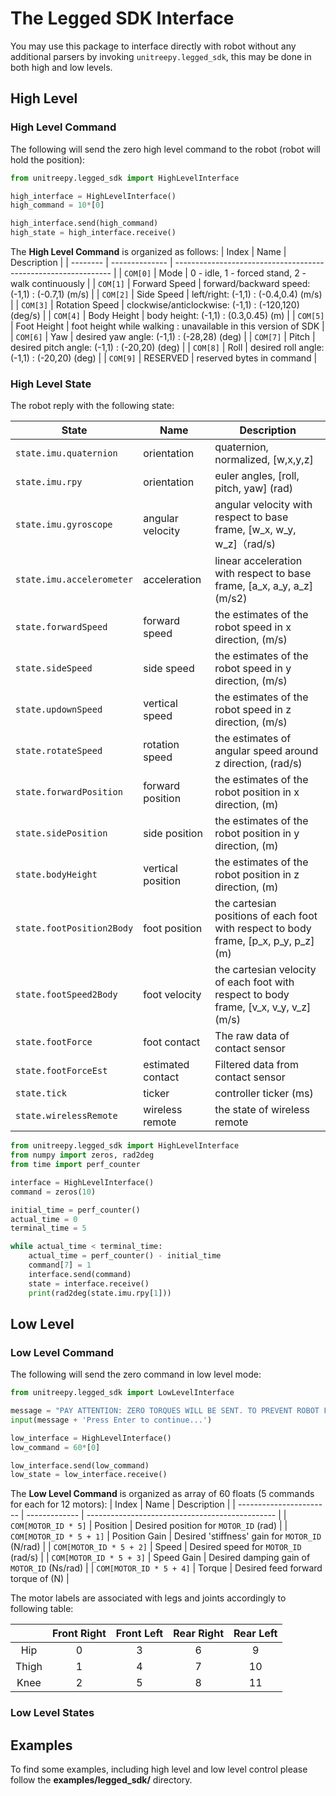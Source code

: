 # The Legged SDK Interface

You may use this package to interface directly with robot without any additional parsers by invoking `unitreepy.legged_sdk`, this may be done in both high and low levels.

## High Level 

### High Level Command

The following will send the zero high level command to the robot (robot will hold the position):


```python
from unitreepy.legged_sdk import HighLevelInterface

high_interface = HighLevelInterface()
high_command = 10*[0]

high_interface.send(high_command)
high_state = high_interface.receive()
```

The **High Level Command** is organized as follows:
| Index    | Name           | Description                                                    |
| -------- | -------------- | -------------------------------------------------------------- |
| `COM[0]` | Mode           | 0 - idle, 1 - forced stand, 2 - walk continuously              |
| `COM[1]` | Forward Speed  | forward/backward speed: (-1,1) : (-0.7,1) (m/s)                |
| `COM[2]` | Side Speed     | left/right: (-1,1) :  (-0.4,0.4) (m/s)                         |
| `COM[3]` | Rotation Speed | clockwise/anticlockwise: (-1,1) : (-120,120) (deg/s)           |
| `COM[4]` | Body Height    | body height: (-1,1) : (0.3,0.45) (m)                           |
| `COM[5]` | Foot Height    | foot height while walking : unavailable in this version of SDK |
| `COM[6]` | Yaw            | desired yaw angle: (-1,1) : (-28,28) (deg)                     |
| `COM[7]` | Pitch          | desired pitch angle: (-1,1) : (-20,20) (deg)                   |
| `COM[8]` | Roll           | desired roll angle:  (-1,1) : (-20,20) (deg)                   |
| `COM[9]` | RESERVED       | reserved bytes in command                                      |

### High Level State

The robot reply with the following state:

| State                     | Name              | Description                                                                           |
| ------------------------- | ----------------- | ------------------------------------------------------------------------------------- |
| `state.imu.quaternion`    | orientation       | quaternion, normalized, [w,x,y,z]                                                     |
| `state.imu.rpy`           | orientation       | euler angles, [roll, pitch, yaw] (rad)                                                |
| `state.imu.gyroscope`     | angular velocity  | angular velocity with respect to base frame, [w_x, w_y, w_z]（rad/s)                  |
| `state.imu.accelerometer` | acceleration      | linear acceleration with respect to base frame, [a_x, a_y, a_z] (m/s2)                |
| `state.forwardSpeed`      | forward speed     | the estimates of the robot speed in x direction, (m/s)                                |
| `state.sideSpeed`         | side speed        | the estimates of the robot speed in y direction, (m/s)                                |
| `state.updownSpeed`       | vertical speed    | the estimates of the robot speed in z direction, (m/s)                                |
| `state.rotateSpeed`       | rotation speed    | the estimates of angular speed around z direction, (rad/s)                            |
| `state.forwardPosition`   | forward position  | the estimates of the robot position in x direction, (m)                               |
| `state.sidePosition`      | side position     | the estimates of the robot position in y direction, (m)                               |
| `state.bodyHeight`        | vertical position | the estimates of the robot position in z direction, (m)                               |
| `state.footPosition2Body` | foot position     | the cartesian positions of each foot with respect to body frame, [p_x, p_y, p_z] (m)  |
| `state.footSpeed2Body`    | foot velocity     | the cartesian velocity of each foot with respect to body frame, [v_x, v_y, v_z] (m/s) |
| `state.footForce`         | foot contact      | The raw data of contact sensor                                                        |
| `state.footForceEst`      | estimated contact | Filtered data from contact sensor                                                     |
| `state.tick`              | ticker            | controller ticker  (ms)                                                               |
| `state.wirelessRemote`    | wireless remote   | the state of wireless remote                                                          |

```python
from unitreepy.legged_sdk import HighLevelInterface
from numpy import zeros, rad2deg
from time import perf_counter

interface = HighLevelInterface()
command = zeros(10)

initial_time = perf_counter()
actual_time = 0
terminal_time = 5

while actual_time < terminal_time:
    actual_time = perf_counter() - initial_time
    command[7] = 1
    interface.send(command)
    state = interface.receive()
    print(rad2deg(state.imu.rpy[1]))
```

## Low Level 

### Low Level Command
The following will send the zero command in low level mode: 
```python
from unitreepy.legged_sdk import LowLevelInterface

message = "PAY ATTENTION: ZERO TORQUES WILL BE SENT. TO PREVENT ROBOT FROM FALLING USE THE RACK"
input(message + 'Press Enter to continue...')

low_interface = HighLevelInterface()
low_command = 60*[0]

low_interface.send(low_command)
low_state = low_interface.receive()
```

The **Low Level Command** is organized as array of 60 floats (5 commands for each for 12 motors):
| Index                   | Name          | Description                                     |
| ----------------------- | ------------- | ----------------------------------------------- |
| `COM[MOTOR_ID * 5]`     | Position      | Desired position for `MOTOR_ID` (rad)           |
| `COM[MOTOR_ID * 5 + 1]` | Position Gain | Desired 'stiffness' gain for `MOTOR_ID` (N/rad) |
| `COM[MOTOR_ID * 5 + 2]` | Speed         | Desired speed for `MOTOR_ID` (rad/s)            |
| `COM[MOTOR_ID * 5 + 3]` | Speed Gain    | Desired damping gain of `MOTOR_ID` (Ns/rad)     |
| `COM[MOTOR_ID * 5 + 4]` | Torque        | Desired feed forward torque of  (N)             |

The motor labels are associated with legs and joints accordingly to following table:

|       | Front Right | Front Left | Rear Right | Rear Left |
| :---: | :---------: | :--------: | :--------: | :-------: |
|  Hip  |      0      |     3      |     6      |     9     |
| Thigh |      1      |     4      |     7      |    10     |
| Knee  |      2      |     5      |     8      |    11     |

### Low Level States

## Examples
To find some examples, including high level and low level control please follow the **examples/legged_sdk/** directory.

